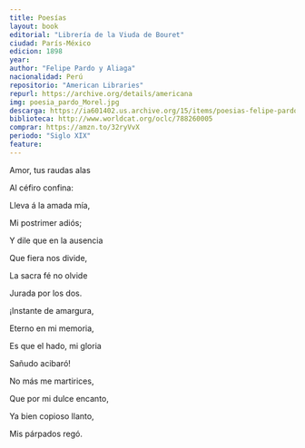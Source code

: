 ```yaml
---
title: Poesías
layout: book
editorial: "Librería de la Viuda de Bouret"
ciudad: París-México
edicion: 1898
year: 
author: "Felipe Pardo y Aliaga"
nacionalidad: Perú
repositorio: "American Libraries"
repurl: https://archive.org/details/americana
img: poesia_pardo_Morel.jpg
descarga: https://ia601402.us.archive.org/15/items/poesias-felipe-pardo-y-aliaga/Poesias%20-%20Felipe%20Pardo%20y%20Aliaga.pdf
biblioteca: http://www.worldcat.org/oclc/788260005
comprar: https://amzn.to/32ryVvX
periodo: "Siglo XIX"
feature: 
---
```

 

Amor, tus raudas alas
 
Al céfiro confina:
 
Lleva á la amada mía,
 
Mi postrimer adiós; 
 
Y dile que en la ausencia
 
Que fiera nos divide, 
 
La sacra fé no olvide
 
Jurada por los dos. 
 
¡Instante de amargura, 
 
Eterno en mi memoria, 
 
Es que el hado, mi gloria
 
Sañudo acibaró!
 
No más me martirices, 
 
Que por mi dulce encanto, 
 
Ya bien copioso llanto, 
 
Mis párpados regó.
